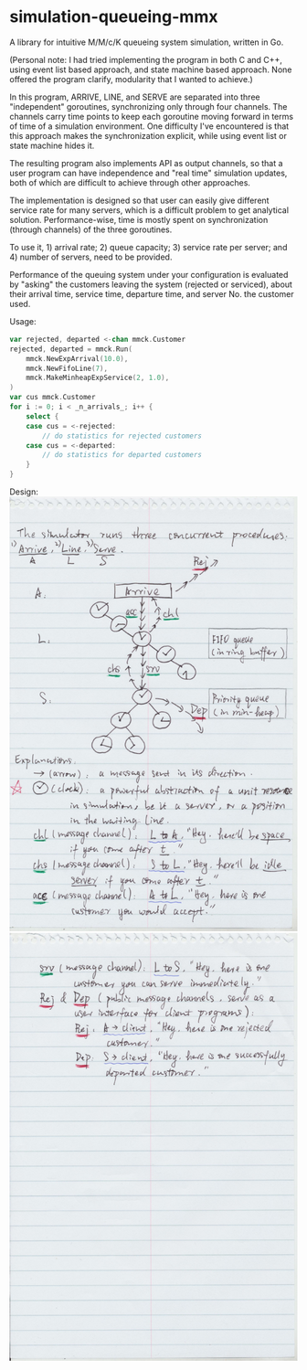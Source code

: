 # simulation-queueing-mmx
A library for intuitive M/M/c/K queueing system simulation, written in Go.

(Personal note: I had tried implementing the program in both C and C++, using event list based approach, and state machine based approach. None offered the program clarify, modularity that I wanted to achieve.)

In this program, ARRIVE, LINE, and SERVE are separated into three "independent" goroutines, synchronizing only through four channels. The channels carry time points to keep each goroutine moving forward in terms of time of a simulation environment. One difficulty I've encountered is that this approach makes the synchronization explicit, while using event list or state machine hides it.

The resulting program also implements API as output channels, so that a user program can have independence and "real time" simulation updates, both of which are difficult to achieve through other approaches.

The implementation is designed so that user can easily give different service rate for many servers, which is a difficult problem to get analytical solution. Performance-wise, time is mostly spent on synchronization (through channels) of the three goroutines.

To use it, 1) arrival rate; 2) queue capacity; 3) service rate per server; and 4) number of servers, need to be provided.

Performance of the queuing system under your configuration is evaluated by "asking" the customers leaving the system (rejected or serviced), about their arrival time, service time, departure time, and server No. the customer used.

Usage:
```go
var rejected, departed <-chan mmck.Customer
rejected, departed = mmck.Run(
    mmck.NewExpArrival(10.0),
    mmck.NewFifoLine(7),
    mmck.MakeMinheapExpService(2, 1.0),
)
var cus mmck.Customer
for i := 0; i < _n_arrivals_; i++ {
    select {
    case cus = <-rejected:
        // do statistics for rejected customers
    case cus = <-departed:
        // do statistics for departed customers
    }
}
```
Design:
![Alt text](images_design_illustration/scan1.jpg?raw=true "Page 1.")
![Alt text](images_design_illustration/scan2.jpg?raw=true "Page 2.")
